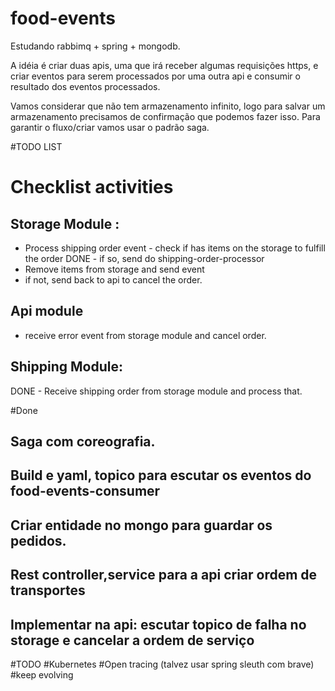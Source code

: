 # food-events
Estudando rabbimq + spring + mongodb.


A idéia é criar duas apis, uma que irá receber algumas requisições https, e criar eventos para serem processados por uma outra api e consumir o resultado dos eventos processados.

Vamos considerar que não tem armazenamento infinito, logo para salvar um armazenamento precisamos de confirmação que podemos fazer isso. Para garantir o fluxo/criar vamos usar o padrão saga.

#TODO LIST

# Checklist activities 

## Storage Module :
- Process shipping order event - check if has items on the storage to fulfill the order 
DONE - if so, send do shipping-order-processor
- Remove items from storage and send event
- if not, send back to api to cancel the order.
 
## Api module 
- receive error event from storage module and cancel order.

## Shipping Module:
DONE - Receive shipping order from storage module and process that.


#Done
## Saga com coreografia.
## Build e yaml, topico para escutar os eventos do food-events-consumer
## Criar entidade no mongo para guardar os pedidos.
## Rest controller,service para a api criar ordem de transportes
## Implementar na api: escutar topico de falha no storage e cancelar a ordem de serviço


#TODO
#Kubernetes
#Open tracing (talvez usar spring sleuth com brave)
#keep evolving